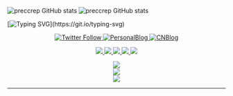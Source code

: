 ![preccrep GitHub stats](https://github-readme-stats.vercel.app/api/top-langs/?username=nutria22&show_icons=true&theme=radical)
![preccrep GitHub stats](https://github-readme-stats.vercel.app/api?username=nutria22&show_icons=true&theme=tokyonight)

[![Typing SVG](https://readme-typing-svg.herokuapp.com?font=Monaco&size=30&duration=7000&background=E4E4E400&lines=Hey+I'm+Alexita!;I'm+a+CS+and+LUA+student.;I+love+coding.;A+big+fan+of+GAMING...)](https://git.io/typing-svg)

<p align="center">
  <a href="https://twitter.com/preccrep"><img alt="Twitter Follow" src="https://img.shields.io/twitter/follow/preccrep?color=a2c4c9&logoColor=ffe599&style=for-the-badge">
  <a href="https://www.preccrep.com/"><img alt="PersonalBlog" src="https://img.shields.io/static/v1?label=personalblog&message=preccrep&color=f4cccc&style=for-the-badge">
  <a href="https://www.cnblogs.com/preccrep"><img alt="CNBlog" src="https://img.shields.io/static/v1?label=cnblog&message=preccrep&color=b4a7d6&style=for-the-badge">
</p>


<!--START_SECTION:colourise-->

<p align=center>
<img src="https://img.shields.io/badge/-LUA-233548?style=for-the-badge&logo=LUA"/>
<img src="https://img.shields.io/badge/-Python-92B9D8?style=for-the-badge&logo=python" />
<img src="https://img.shields.io/badge/-JavaScript-00FFFF?style=for-the-badge&logo=javascript"/>
<img src="https://img.shields.io/badge/-HTML5-523D95?style=for-the-badge&logo=html5"/>
<img src="https://img.shields.io/badge/-CSS-E19F8A?style=for-the-badge&logo=css3"/>
<!--END_SECTION:colourise-->

<div align="center"> <img src="https://github-readme-streak-stats.herokuapp.com/?user=nutria22&theme=radical" /> </div>

<div align="center"> <img src="https://github-profile-trophy.vercel.app/?username=nutria22" /> </div>

<div align="center"> <img src="https://visitor-badge.glitch.me/badge?page_id=nutria22" /> </div>


-----

